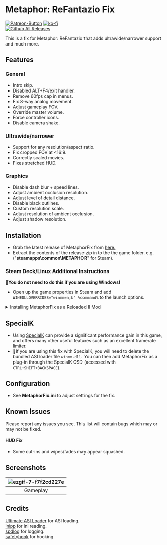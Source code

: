 # Metaphor: ReFantazio Fix
[![Patreon-Button](https://github.com/user-attachments/assets/0468283d-b663-4820-b0f5-40e41d96832c)](https://www.patreon.com/Wintermance) [![ko-fi](https://ko-fi.com/img/githubbutton_sm.svg)](https://ko-fi.com/W7W01UAI9) <br />
[![Github All Releases](https://img.shields.io/github/downloads/Lyall/MetaphorFix/total.svg)](https://github.com/Lyall/MetaphorFix/releases)

This is a fix for Metaphor: ReFantazio that adds ultrawide/narrower support and much more.

## Features
### General
- Intro skip.
- Disabled ALT+F4/exit handler.
- Remove 60fps cap in menus.
- Fix 8-way analog movement.
- Adjust gameplay FOV.
- Override master volume.
- Force controller icons.
- Disable camera shake.
 
### Ultrawide/narrower
- Support for any resolution/aspect ratio.
- Fix cropped FOV at <16:9.
- Correctly scaled movies.
- Fixes stretched HUD.

### Graphics
- Disable dash blur + speed lines.
- Adjust ambient occlusion resolution.
- Adjust level of detail distance.
- Disable black outlines.
- Custom resolution scale.
- Adjust resolution of ambient occlusion.
- Adjust shadow resolution.

## Installation
- Grab the latest release of MetaphorFix from [here.](https://github.com/Lyall/MetaphorFix/releases)
- Extract the contents of the release zip in to the the game folder. e.g. ("**steamapps\common\METAPHOR**" for Steam).

### Steam Deck/Linux Additional Instructions
🚩**You do not need to do this if you are using Windows!**
- Open up the game properties in Steam and add `WINEDLLOVERRIDES="winmm=n,b" %command%` to the launch options.

<details>
<summary>Installing MetaphorFix as a Reloaded II Mod</summary>
  
*This applies to both Windows and Steam Deck/Linux*

Before starting, make sure to **delete any MetaphorFix files** inside of the game's files **if you have already have used this fix** previously (*MetaphorFix.ini*, *MetaphorFix.asi* and *winmm.dll*)

To make sure MetaphorFix loads alongside any Reloaded II mods you are using, follow these steps:

- Download the file marked `MetaphorFix_Reloaded-II.zip` from the the latest release.

- Click "Download Mods" in Reloaded-II, then drag and drop `MetaphorFix_Reloaded-II.zip` onto the window. (Alternatively: [Manual Install](https://reloaded-project.github.io/Reloaded-II/QuickStart/))

- Enable it in your `Reloaded-II` mod list.
- You should now be able to start the game and see both MetaphorFix and Reloaded II mods working.

</details>

## SpecialK
- Using [SpecialK](https://www.special-k.info/) can provide a significant performance gain in this game, and offers many other useful features such as an excellent framerate limiter.
- 🚩If you are using this fix with SpecialK, you will need to delete the bundled ASI loader file `winmm.dll`. 
  You can then add MetaphorFix as a plug-in through the SpecialK OSD (accessed with `CTRL+SHIFT+BACKSPACE`).

## Configuration
- See **MetaphorFix.ini** to adjust settings for the fix.

## Known Issues
Please report any issues you see.
This list will contain bugs which may or may not be fixed.

#### HUD Fix
- Some cut-ins and wipes/fades may appear squashed.
  
## Screenshots
| ![ezgif-7-f7f2cd227e](https://github.com/user-attachments/assets/b3fa0f83-4c51-4e06-908b-81288c2f6957) |
|:--:|
| Gameplay |

## Credits
[Ultimate ASI Loader](https://github.com/ThirteenAG/Ultimate-ASI-Loader) for ASI loading. <br />
[inipp](https://github.com/mcmtroffaes/inipp) for ini reading. <br />
[spdlog](https://github.com/gabime/spdlog) for logging. <br />
[safetyhook](https://github.com/cursey/safetyhook) for hooking.
